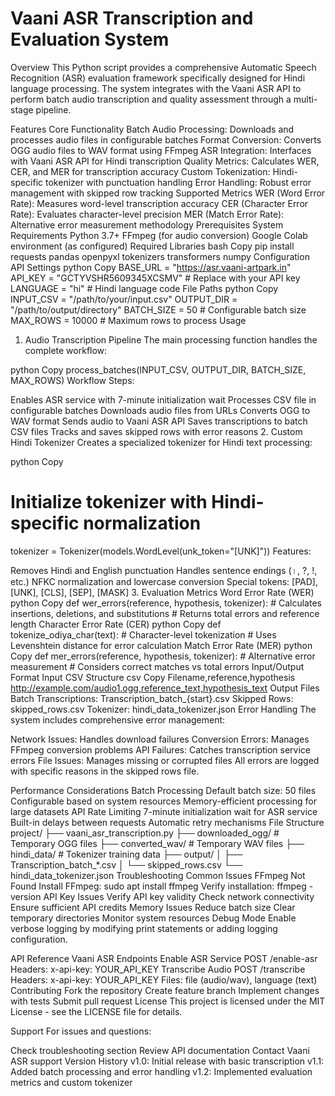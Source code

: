 # Vaani ASR Transcription and Evaluation System
Overview
This Python script provides a comprehensive Automatic Speech Recognition (ASR) evaluation framework specifically designed for Hindi language processing. The system integrates with the Vaani ASR API to perform batch audio transcription and quality assessment through a multi-stage pipeline.

Features
Core Functionality
Batch Audio Processing: Downloads and processes audio files in configurable batches
Format Conversion: Converts OGG audio files to WAV format using FFmpeg
ASR Integration: Interfaces with Vaani ASR API for Hindi transcription
Quality Metrics: Calculates WER, CER, and MER for transcription accuracy
Custom Tokenization: Hindi-specific tokenizer with punctuation handling
Error Handling: Robust error management with skipped row tracking
Supported Metrics
WER (Word Error Rate): Measures word-level transcription accuracy
CER (Character Error Rate): Evaluates character-level precision
MER (Match Error Rate): Alternative error measurement methodology
Prerequisites
System Requirements
Python 3.7+
FFmpeg (for audio conversion)
Google Colab environment (as configured)
Required Libraries
bash
Copy
pip install requests pandas openpyxl tokenizers transformers numpy
Configuration
API Settings
python
Copy
BASE_URL = "https://asr.vaani-artpark.in"
API_KEY = "GCTYVSHR5609345XCSMV"  # Replace with your API key
LANGUAGE = "hi"  # Hindi language code
File Paths
python
Copy
INPUT_CSV = "/path/to/your/input.csv"
OUTPUT_DIR = "/path/to/output/directory"
BATCH_SIZE = 50  # Configurable batch size
MAX_ROWS = 10000  # Maximum rows to process
Usage
1. Audio Transcription Pipeline
The main processing function handles the complete workflow:

python
Copy
process_batches(INPUT_CSV, OUTPUT_DIR, BATCH_SIZE, MAX_ROWS)
Workflow Steps:

Enables ASR service with 7-minute initialization wait
Processes CSV file in configurable batches
Downloads audio files from URLs
Converts OGG to WAV format
Sends audio to Vaani ASR API
Saves transcriptions to batch CSV files
Tracks and saves skipped rows with error reasons
2. Custom Hindi Tokenizer
Creates a specialized tokenizer for Hindi text processing:

python
Copy
# Initialize tokenizer with Hindi-specific normalization
tokenizer = Tokenizer(models.WordLevel(unk_token="[UNK]"))
Features:

Removes Hindi and English punctuation
Handles sentence endings (।, ?, !, etc.)
NFKC normalization and lowercase conversion
Special tokens: [PAD], [UNK], [CLS], [SEP], [MASK]
3. Evaluation Metrics
Word Error Rate (WER)
python
Copy
def wer_errors(reference, hypothesis, tokenizer):
    # Calculates insertions, deletions, and substitutions
    # Returns total errors and reference length
Character Error Rate (CER)
python
Copy
def tokenize_odiya_char(text):
    # Character-level tokenization
    # Uses Levenshtein distance for error calculation
Match Error Rate (MER)
python
Copy
def mer_errors(reference, hypothesis, tokenizer):
    # Alternative error measurement
    # Considers correct matches vs total errors
Input/Output Format
Input CSV Structure
csv
Copy
Filename,reference,hypothesis
http://example.com/audio1.ogg,reference_text,hypothesis_text
Output Files
Batch Transcriptions: Transcription_batch_{start}.csv
Skipped Rows: skipped_rows.csv
Tokenizer: hindi_data_tokenizer.json
Error Handling
The system includes comprehensive error management:

Network Issues: Handles download failures
Conversion Errors: Manages FFmpeg conversion problems
API Failures: Catches transcription service errors
File Issues: Manages missing or corrupted files
All errors are logged with specific reasons in the skipped rows file.

Performance Considerations
Batch Processing
Default batch size: 50 files
Configurable based on system resources
Memory-efficient processing for large datasets
API Rate Limiting
7-minute initialization wait for ASR service
Built-in delays between requests
Automatic retry mechanisms
File Structure
project/
├── vaani_asr_transcription.py
├── downloaded_ogg/          # Temporary OGG files
├── converted_wav/           # Temporary WAV files
├── hindi_data/              # Tokenizer training data
├── output/
│   ├── Transcription_batch_*.csv
│   └── skipped_rows.csv
└── hindi_data_tokenizer.json
Troubleshooting
Common Issues
FFmpeg Not Found
Install FFmpeg: sudo apt install ffmpeg
Verify installation: ffmpeg -version
API Key Issues
Verify API key validity
Check network connectivity
Ensure sufficient API credits
Memory Issues
Reduce batch size
Clear temporary directories
Monitor system resources
Debug Mode
Enable verbose logging by modifying print statements or adding logging configuration.

API Reference
Vaani ASR Endpoints
Enable ASR Service
POST /enable-asr
Headers: x-api-key: YOUR_API_KEY
Transcribe Audio
POST /transcribe
Headers: x-api-key: YOUR_API_KEY
Files: file (audio/wav), language (text)
Contributing
Fork the repository
Create feature branch
Implement changes with tests
Submit pull request
License
This project is licensed under the MIT License - see the LICENSE file for details.

Support
For issues and questions:

Check troubleshooting section
Review API documentation
Contact Vaani ASR support
Version History
v1.0: Initial release with basic transcription
v1.1: Added batch processing and error handling
v1.2: Implemented evaluation metrics and custom tokenizer
